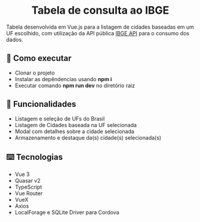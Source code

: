 <h1 align="center">
Tabela de consulta ao IBGE
</h1>

Tabela desenvolvida em Vue.js para a listagem de cidades baseadas em um UF escolhido,
com utilização da API pública <a href="https://servicodados.ibge.gov.br/api/docs/localidades/">IBGE API</a> para o consumo dos dados.

## :rocket: Como executar

<ul>
  <li>Clonar o projeto</li>
  <li>Instalar as depêndencias usando <strong>npm i</strong></li>
  <li>Executar comando <strong>npm run dev</strong> no diretório raiz</li>
</ul>

## :speech_balloon: Funcionalidades

<ul>
  <li>Listagem e seleção de UFs do Brasil</li>
  <li>Listagem de Cidades baseada na UF selecionada</li>
  <li>Modal com detalhes sobre a cidade selecionada</li>
  <li>Armazenamento e destaque da(s) cidade(s) selecionada(s)</li>
</ul>

## ⌨️ Tecnologias

<ul>
  <li>Vue 3</li>
  <li>Quasar v2</li>
  <li>TypeScript</li>
  <li>Vue Router</li>
  <li>VueX</li>
  <li>Axios</li>
  <li>LocalForage e SQLite Driver para Cordova</li>
</ul>

